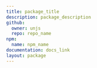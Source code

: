 ```yaml
---
title: package_title
description: package_description
github:
  owner: unjs
  repo: repo_name
npm:
  name: npm_name
documentation: docs_link
layout: package
---
```


